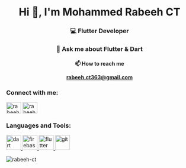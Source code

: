 <h1 align="center">Hi 👋, I'm Mohammed Rabeeh CT</h1>
<h3 align="center">💻 Flutter Developer</h3>
<h3 align="center">💬 Ask me about Flutter & Dart</h3>
<h4 align="center">📫 How to reach me <p><a href="mailto:rabeeh.ct363@gmail.com">rabeeh.ct363@gmail.com</a></p></h4>

<h3 align="left">Connect with me:</h3>
<p align="left">
<a href="https://linkedin.com/in/rabeehct363" target="blank"><img align="center" src="https://raw.githubusercontent.com/rahuldkjain/github-profile-readme-generator/master/src/images/icons/Social/linked-in-alt.svg" alt="rabeehct363" height="30" width="40" /></a>
<a href="https://www.leetcode.com/rabeeh-ct" target="blank"><img align="center" src="https://raw.githubusercontent.com/rahuldkjain/github-profile-readme-generator/master/src/images/icons/Social/leet-code.svg" alt="rabeeh-ct" height="30" width="40" /></a>
</p>

<h3 align="left">Languages and Tools:</h3>
<p align="left"> <a href="https://dart.dev" target="_blank" rel="noreferrer"> <img src="https://www.vectorlogo.zone/logos/dartlang/dartlang-icon.svg" alt="dart" width="40" height="40"/> </a> <a href="https://firebase.google.com/" target="_blank" rel="noreferrer"> <img src="https://www.vectorlogo.zone/logos/firebase/firebase-icon.svg" alt="firebase" width="40" height="40"/> </a> <a href="https://flutter.dev" target="_blank" rel="noreferrer"> <img src="https://www.vectorlogo.zone/logos/flutterio/flutterio-icon.svg" alt="flutter" width="40" height="40"/> </a> <a href="https://git-scm.com/" target="_blank" rel="noreferrer"> <img src="https://www.vectorlogo.zone/logos/git-scm/git-scm-icon.svg" alt="git" width="40" height="40"/> </a> </p>

<p><img align="center" src="https://github-readme-stats.vercel.app/api/top-langs?username=akhil960641&show_icons=true&locale=en&layout=compact" alt="rabeeh-ct" /></p>

